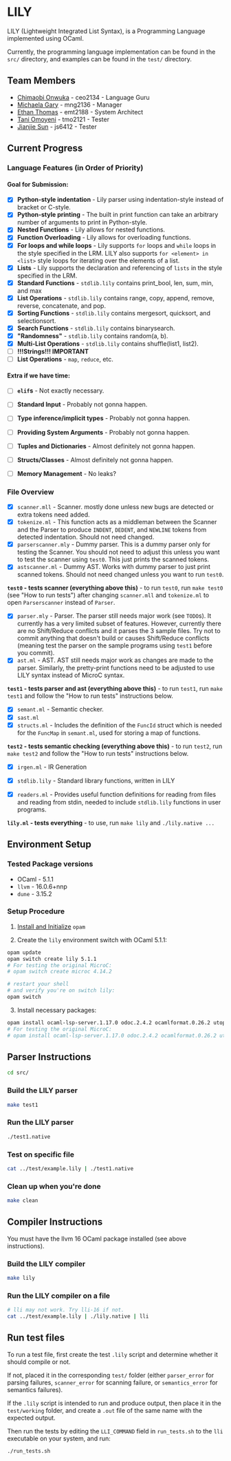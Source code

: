 # LILY

LILY (Lightweight Integrated List Syntax), is a Programming Language implemented using OCaml.

Currently, the programming language implementation can be found in the `src/` directory, and examples can be found in the `test/` directory.

## Team Members

- [Chimaobi Onwuka](https://github.com/chimaobionwuka) - ceo2134 - Language Guru
- [Michaela Gary](https://github.com/michaelagary) - mng2136 - Manager
- [Ethan Thomas](https://github.com/ethmth) - emt2188 - System Architect
- [Tani Omoyeni](https://github.com/tmo2121) - tmo2121 - Tester
- [Jianjie Sun](https://github.com/cszswx) - js6412 - Tester

## Current Progress

### Language Features (in Order of Priority)

#### Goal for Submission:
- [x] **Python-style indentation** - Lily parser using indentation-style instead of bracket or C-style.
- [x] **Python-style printing** - The built in print function can take an arbitrary number of arguments to print in Python-style.
- [x] **Nested Functions** - Lily allows for nested functions.
- [x] **Function Overloading** - Lily allows for overloading functions.
- [x] **For loops and while loops** - Lily supports `for` loops and `while` loops in the style specified in the LRM. LILY also supports `for <element> in <list>` style loops for iterating over the elements of a list.
- [x] **Lists** - Lily supports the declaration and referencing of `lists` in the style specified in the LRM.
- [x] **Standard Functions** - `stdlib.lily` contains print_bool, len, sum, min, and max
- [x] **List Operations** - `stdlib.lily` contains range, copy, append, remove, reverse, concatenate, and pop.
- [x] **Sorting Functions** - `stdlib.lily` contains mergesort, quicksort, and selectionsort.
- [x] **Search Functions** - `stdlib.lily` contains binarysearch.
- [x] **"Randomness"** - `stdlib.lily` contains random(a, b).
- [x] **Multi-List Operations** - `stdlib.lily` contains shuffle(list1, list2).
- [ ] **!!!Strings!!! IMPORTANT** 
- [ ] **List Operations** - `map`, `reduce`, etc.

#### Extra if we have time:
- [ ] **`elif`s** - Not exactly necessary.
- [ ] **Standard Input** - Probably not gonna happen.
- [ ] **Type inference/implicit types** - Probably not gonna happen.
- [ ] **Providing System Arguments** - Probably not gonna happen.
- [ ] **Tuples and Dictionaries** - Almost definitely not gonna happen.
- [ ] **Structs/Classes** - Almost definitely not gonna happen.
- [ ] **Memory Management** - No leaks?


### File Overview

- [x] `scanner.mll` - Scanner. mostly done unless new bugs are detected or extra tokens need added.
- [x] `tokenize.ml` - This function acts as a middleman between the Scanner and the Parser to produce `INDENT`, `DEDENT`, and `NEWLINE` tokens from detected indentation. Should not need changed.
- [x] `parserscanner.mly` - Dummy parser. This is a dummy parser only for testing the Scanner. You should not need to adjust this unless you want to test the scanner using `test0`. This just prints the scanned tokens.
- [x] `astscanner.ml` - Dummy AST. Works with dummy parser to just print scanned tokens. Should not need changed unless you want to run `test0`.

**`test0` - tests scanner (everything above this)** - to run `test0`, run `make test0` (see "How to run tests") after changing `scanner.mll` and `tokenize.ml` to open `Parserscanner` instead of `Parser`.

- [x] `parser.mly` - Parser. The parser still needs major work (see `TODO`s). It currently has a very limited subset of features. However, currently there are no Shift/Reduce conflicts and it parses the 3 sample files. Try not to commit anything that doesn't build or causes Shift/Reduce conflicts (meaning test the parser on the sample programs using `test1` before you commit).
- [x] `ast.ml` - AST. AST still needs major work as changes are made to the parser. Similarly, the pretty-print functions need to be adjusted to use LILY syntax instead of MicroC syntax.

**`test1` - tests parser and ast (everything above this)** - to run `test1`, run `make test1` and follow the "How to run tests" instructions below.

- [x] `semant.ml` - Semantic checker.
- [x] `sast.ml`
- [x] `structs.ml` - Includes the definition of the `FuncId` struct which is needed for the `FuncMap` in `semant.ml`, used for storing a map of functions.

**`test2` - tests semantic checking (everything above this)** - to run `test2`, run `make test2` and follow the "How to run tests" instructions below.

- [x] `irgen.ml` - IR Generation
- [x] `stdlib.lily` - Standard library functions, written in LILY
- [x] `readers.ml` - Provides useful function definitions for reading from files and reading from stdin, needed to include `stdlib.lily` functions in user programs.


**`lily.ml` - tests everything** - to use, run `make lily` and `./lily.native ...`

## Environment Setup

### Tested Package versions
- OCaml - 5.1.1
- `llvm` - 16.0.6+nnp
- `dune` - 3.15.2

### Setup Procedure
1. [Install and Initialize](https://ocaml.org/docs/installing-ocaml) `opam`

2. Create the `lily` environment switch with OCaml 5.1.1:
```sh
opam update
opam switch create lily 5.1.1
# For testing the original MicroC:
# opam switch create microc 4.14.2

# restart your shell
# and verify you're on switch lily:
opam switch
```

3. Install necessary packages:

```sh
opam install ocaml-lsp-server.1.17.0 odoc.2.4.2 ocamlformat.0.26.2 utop.2.14.0 dune.3.15.2 llvm.16.0.6+nnp
# For testing the original MicroC:
# opam install ocaml-lsp-server.1.17.0 odoc.2.4.2 ocamlformat.0.26.2 utop.2.14.0 dune.3.15.2 llvm.14.0.6
```

## Parser Instructions

```sh
cd src/
```

### Build the LILY parser

```sh
make test1
```

### Run the LILY parser

```sh
./test1.native
```

### Test on specific file

```sh
cat ../test/example.lily | ./test1.native
```

### Clean up when you're done

```sh
make clean
```

## Compiler Instructions

You must have the llvm 16 OCaml package installed (see above instructions).

### Build the LILY compiler

```sh
make lily
```

### Run the LILY compiler on a file

```sh
# lli may not work. Try lli-16 if not.
cat ../test/example.lily | ./lily.native | lli
```

## Run test files

To run a test file, first create the test `.lily` script and determine whether it should compile or not. 

If not, placed it in the corresponding `test/` folder (either `parser_error` for parsing failures, `scanner_error` for scanning failure, or `semantics_error` for semantics failures).

If the `.lily` script is intended to run and produce output, then place it in the `test/working` folder, and create a `.out` file of the same name with the expected output.

Then run the tests by editing the `LLI_COMMAND` field in `run_tests.sh` to the `lli` executable on your system, and run:

```sh
./run_tests.sh
```

